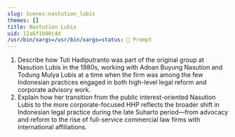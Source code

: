 ```yaml
---
slug: Scenes:nastution_lubis
themes: []
title: Nastution Lubis
uid: 12a6f1b00c4d
/usr/bin/xargs=/usr/bin/xargs=status: 💬 Prompt
---
```

1. Describe how Tuti Hadiputranto was part of the original group at Nasution Lubis in the 1980s, working with Adnan Buyung Nasution and Todung Mulya Lubis at a time when the firm was among the few Indonesian practices engaged in both high-level legal reform and corporate advisory work.
3. Explain how her transition from the public interest-oriented Nasution Lubis to the more corporate-focused HHP reflects the broader shift in Indonesian legal practice during the late Suharto period—from advocacy and reform to the rise of full-service commercial law firms with international affiliations.
